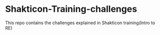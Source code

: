 # Shakticon-Training-challenges

This repo contains the challenges explained in Shakticon training(Intro to RE)
